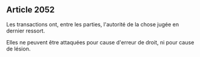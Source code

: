 Article 2052
----
Les transactions ont, entre les parties, l'autorité de la chose jugée en dernier
ressort.

Elles ne peuvent être attaquées pour cause d'erreur de droit, ni pour cause de
lésion.
